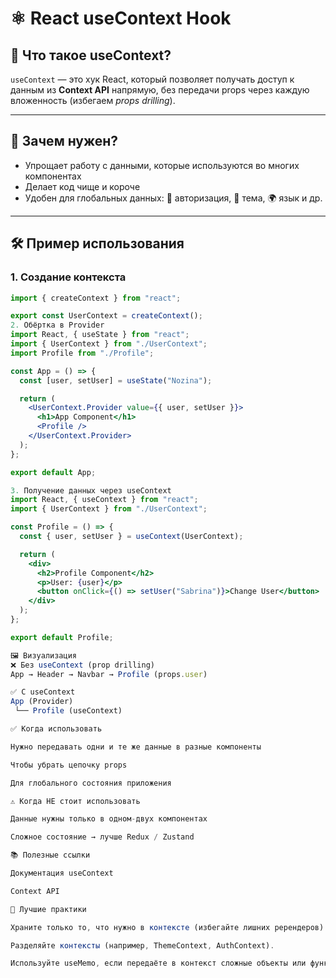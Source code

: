 # ⚛️ React useContext Hook

## 📌 Что такое useContext?
`useContext` — это хук React, который позволяет получать доступ к данным из **Context API** напрямую, без передачи props через каждую вложенность (избегаем *props drilling*).

---

## 🔑 Зачем нужен?
- Упрощает работу с данными, которые используются во многих компонентах  
- Делает код чище и короче  
- Удобен для глобальных данных: 🔐 авторизация, 🎨 тема, 🌍 язык и др.

---

## 🛠 Пример использования

### 1. Создание контекста
```jsx
import { createContext } from "react";

export const UserContext = createContext();
2. Обёртка в Provider
import React, { useState } from "react";
import { UserContext } from "./UserContext";
import Profile from "./Profile";

const App = () => {
  const [user, setUser] = useState("Nozina");

  return (
    <UserContext.Provider value={{ user, setUser }}>
      <h1>App Component</h1>
      <Profile />
    </UserContext.Provider>
  );
};

export default App;

3. Получение данных через useContext
import React, { useContext } from "react";
import { UserContext } from "./UserContext";

const Profile = () => {
  const { user, setUser } = useContext(UserContext);

  return (
    <div>
      <h2>Profile Component</h2>
      <p>User: {user}</p>
      <button onClick={() => setUser("Sabrina")}>Change User</button>
    </div>
  );
};

export default Profile;

🖼 Визуализация
❌ Без useContext (prop drilling)
App → Header → Navbar → Profile (props.user)

✅ С useContext
App (Provider)
 └── Profile (useContext)

✅ Когда использовать

Нужно передавать одни и те же данные в разные компоненты

Чтобы убрать цепочку props

Для глобального состояния приложения

⚠️ Когда НЕ стоит использовать

Данные нужны только в одном-двух компонентах

Сложное состояние → лучше Redux / Zustand

📚 Полезные ссылки

Документация useContext

Context API

🎯 Лучшие практики

Храните только то, что нужно в контексте (избегайте лишних ререндеров).

Разделяйте контексты (например, ThemeContext, AuthContext).

Используйте useMemo, если передаёте в контекст сложные объекты или функции.

